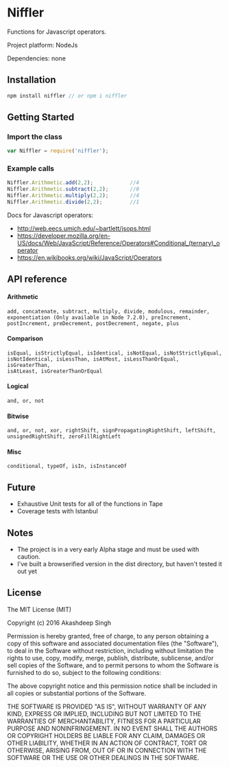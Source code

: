 # Niffler
Functions for Javascript operators.

Project platform: NodeJs

Dependencies: none

## Installation ##

```javascript
npm install niffler // or npm i niffler
```

## Getting Started ##

### Import the class ###

```javascript
var Niffler = require('niffler');
```
### Example calls ###

```javascript
Niffler.Arithmetic.add(2,2);            //4
Niffler.Arithmetic.subtract(2,2);       //0
Niffler.Arithmetic.multiply(2,2);       //4
Niffler.Arithmetic.divide(2,2);         //1
```

Docs for Javascript operators:
* http://web.eecs.umich.edu/~bartlett/jsops.html
* https://developer.mozilla.org/en-US/docs/Web/JavaScript/Reference/Operators#Conditional_(ternary)_operator
* https://en.wikibooks.org/wiki/JavaScript/Operators

## API reference

#### Arithmetic
```
add, concatenate, subtract, multiply, divide, modulous, remainder,
exponentiation (Only available in Node 7.2.0), preIncrement,
postIncrement, preDecrement, postDecrement, negate, plus
```


#### Comparison
```
isEqual, isStrictlyEqual, isIdentical, isNotEqual, isNotStrictlyEqual,
isNotIdentical, isLessThan, isAtMost, isLessThanOrEqual, isGreaterThan,
isAtLeast, isGreaterThanOrEqual
```


#### Logical
```
and, or, not
```


#### Bitwise
```
and, or, not, xor, rightShift, signPropagatingRightShift, leftShift,
unsignedRightShift, zeroFillRightLeft
```


#### Misc
```
conditional, typeOf, isIn, isInstanceOf
```


## Future
* Exhaustive Unit tests for all of the functions in Tape
* Coverage tests with Istanbul

## Notes
* The project is in a very early Alpha stage and must be used with caution.
* I've built a browserified version in the dist directory, but haven't tested it out yet

## License

The MIT License (MIT)

Copyright (c) 2016 Akashdeep Singh

Permission is hereby granted, free of charge, to any person obtaining a copy of this software and associated documentation files (the "Software"), to deal in the Software without restriction, including without limitation the rights to use, copy, modify, merge, publish, distribute, sublicense, and/or sell copies of the Software, and to permit persons to whom the Software is furnished to do so, subject to the following conditions:

The above copyright notice and this permission notice shall be included in all copies or substantial portions of the Software.

THE SOFTWARE IS PROVIDED "AS IS", WITHOUT WARRANTY OF ANY KIND, EXPRESS OR IMPLIED, INCLUDING BUT NOT LIMITED TO THE WARRANTIES OF MERCHANTABILITY, FITNESS FOR A PARTICULAR PURPOSE AND NONINFRINGEMENT. IN NO EVENT SHALL THE AUTHORS OR COPYRIGHT HOLDERS BE LIABLE FOR ANY CLAIM, DAMAGES OR OTHER LIABILITY, WHETHER IN AN ACTION OF CONTRACT, TORT OR OTHERWISE, ARISING FROM, OUT OF OR IN CONNECTION WITH THE SOFTWARE OR THE USE OR OTHER DEALINGS IN THE SOFTWARE.
